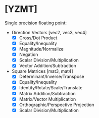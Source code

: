 # [YZMT]

Single precision floating point:

+ Direction Vectors [vec2, vec3, vec4]
  - [x] Cross/Dot Product
  - [x] Equality/Inequality
  - [x] Magnitude/Normalize
  - [x] Negation
  - [x] Scalar Division/Multiplication
  - [x] Vector Addition/Subtraction

+ Square Matrices [mat3, mat4]
  - [x] Determinant/Inverse/Transpose
  - [x] Equality/Inequality
  - [x] Identity/Rotate/Scale/Translate
  - [x] Matrix Addition/Subtraction
  - [x] Matrix/Vector Multiplication
  - [x] Orthographic/Perspective Projection
  - [x] Scalar Division/Multiplication
